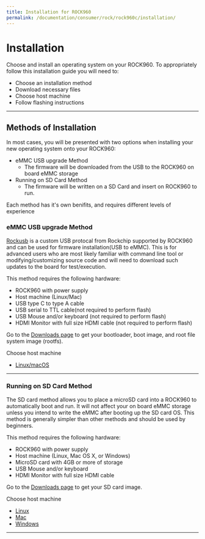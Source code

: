 ```yaml
---
title: Installation for ROCK960
permalink: /documentation/consumer/rock/rock960c/installation/
---
```


# Installation

Choose and install an operating system on your ROCK960. To appropriately follow this installation guide you will need to:

- Choose an installation method
- Download necessary files
- Choose host machine
- Follow flashing instructions

***

## Methods of Installation

In most cases, you will be presented with two options when installing your new operating system onto your ROCK960:

- eMMC USB upgrade Method
    - The firmware will be downloaded from the USB to the ROCK960 on board eMMC storage
- Running on SD Card Method
    - The firmware will be written on a SD Card and insert on ROCK960 to run.

Each method has it's own benifits, and requires different levels of experience

### eMMC USB upgrade Method

[Rockusb](http://opensource.rock-chips.com/wiki_Rockusb) is a custom USB protocal from Rockchip supported by ROCK960 and can be used for firmware installation(USB to eMMC). This is for advanced users who are most likely familiar with command line tool or modifying/customizing source code and will need to download such updates to the board for test/execution.

This method requires the following hardware:

- ROCK960 with power supply
- Host machine (Linux/Mac)
- USB type C to type A cable
- USB serial to TTL cable(not required to perform flash)
- USB Mouse and/or keyboard (not required to perform flash)
- HDMI Monitor with full size HDMI cable (not required to perform flash)

Go to the [Downloads page](../downloads) to get your bootloader, boot image, and root file system image (rootfs).

Choose host machine

- [Linux/macOS](linux-mac-rkdeveloptool.md)

***

### Running on SD Card Method

The SD card method allows you to place a microSD card into a ROCK960 to automatically boot and run. It will not affect your on board eMMC storage unless you intend to write the eMMC after booting up the SD card OS. This method is generally simpler than other methods and should be used by beginners.

This method requires the following hardware:

- ROCK960 with power supply
- Host machine (Linux, Mac OS X, or Windows)
- MicroSD card with 4GB or more of storage
- USB Mouse and/or keyboard
- HDMI Monitor with full size HDMI cable

Go to the [Downloads page](../downloads) to get your SD card image.

Choose host machine

- [Linux](linux-sd.md)
- [Mac](mac-sd.md)
- [Windows](windows-sd.md)

***
